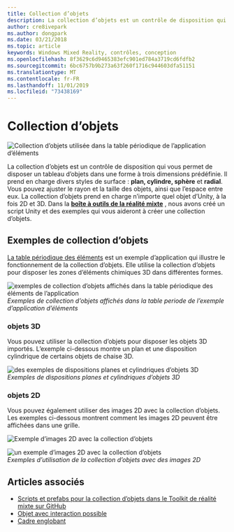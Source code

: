 ```yaml
---
title: Collection d’objets
description: La collection d’objets est un contrôle de disposition qui vous permet de disposer un tableau d’objets dans une forme à trois dimensions prédéfinie.
author: cre8ivepark
ms.author: dongpark
ms.date: 03/21/2018
ms.topic: article
keywords: Windows Mixed Reality, contrôles, conception
ms.openlocfilehash: 8f3629c6d9465383efc901ed784a3719cd6fdfb2
ms.sourcegitcommit: 6bc6757b9b273a63f260f1716c944603dfa51151
ms.translationtype: MT
ms.contentlocale: fr-FR
ms.lasthandoff: 11/01/2019
ms.locfileid: "73438169"
---
```

# <a name="object-collection"></a>Collection d’objets

![Collection d’objets utilisée dans la table périodique de l’application d’éléments](images/640px-objectcollection-hero-640px.jpg)<br>


La collection d’objets est un contrôle de disposition qui vous permet de disposer un tableau d’objets dans une forme à trois dimensions prédéfinie. Il prend en charge divers styles de surface : **plan, cylindre, sphère** et **radial**. Vous pouvez ajuster le rayon et la taille des objets, ainsi que l’espace entre eux. La collection d’objets prend en charge n’importe quel objet d’Unity, à la fois 2D et 3D. Dans la **[boîte à outils de la réalité mixte](https://microsoft.github.io/MixedRealityToolkit-Unity/Documentation/README_ObjectCollection.html)** , nous avons créé un script Unity et des exemples qui vous aideront à créer une collection d’objets.


## <a name="object-collection-examples"></a>Exemples de collection d’objets

[La table périodique des éléments](periodic-table-of-the-elements.md) est un exemple d’application qui illustre le fonctionnement de la collection d’objets. Elle utilise la collection d’objets pour disposer les zones d’éléments chimiques 3D dans différentes formes.

![exemples de collection d’objets affichés dans la table périodique des éléments de l’application](images/periodictable-collections-1000px.jpg)<br>
*Exemples de collection d’objets affichés dans la table periode de l’exemple d’application d’éléments*

### <a name="3d-objects"></a>objets 3D

Vous pouvez utiliser la collection d’objets pour disposer les objets 3D importés. L’exemple ci-dessous montre un plan et une disposition cylindrique de certains objets de chaise 3D.

![des exemples de dispositions planes et cylindriques d’objets 3D](images/objectcollection-3dobjects-1000px.jpg)<br>
*Exemples de dispositions planes et cylindriques d’objets 3D*

### <a name="2d-objects"></a>objets 2D

Vous pouvez également utiliser des images 2D avec la collection d’objets. Les exemples ci-dessous montrent comment les images 2D peuvent être affichées dans une grille.

![Exemple d’images 2D avec la collection d’objets](images/940px-layout-3dobjects-3.jpg)

![un exemple d’images 2D avec la collection d’objets](images/940px-layout-2dimages.jpg)<br>
*Exemples d’utilisation de la collection d’objets avec des images 2D*

## <a name="see-also"></a>Articles associés
* [Scripts et prefabs pour la collection d’objets dans le Toolkit de réalité mixte sur GitHub](https://github.com/microsoft/MixedRealityToolkit-Unity/blob/mrtk_release/Documentation/README_ObjectCollection.md)
* [Objet avec interaction possible](interactable-object.md)
* [Cadre englobant](app-bar-and-bounding-box.md)
